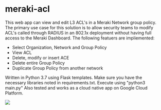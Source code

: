 # meraki-acl

This web app can view and edit L3 ACL's in a Meraki Network group policy.  The primary use case for this solution is to allow security teams to modify ACL's called through RADIUS in an 802.1x deployment without having full access to the Meraki Dashboard.  The following featuers are impliemented:
- Select Organization, Network and Group Policy
- View ACL
- Delete, modify or insert ACE
- Delete entire Group Policy
- Duplicate Group Policy from another network

Written in Python 3.7 using Flask templates.  Make sure you have the necessary libraries noted in requirements.txt.  Execute using "python3 main.py"
Also tested and works as a cloud native app on Google Cloud Platform.

<img src='https://github.com/dbrown92700/meraki-acl/blob/main/Screen%20Shot%202020-11-19.png?raw=true'>

